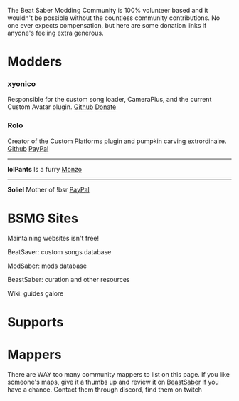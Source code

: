 <!-- TITLE: Donate -->
<!-- SUBTITLE: Headpats are nice but they can't buy ramen -->

The Beat Saber Modding Community is 100% volunteer based and it wouldn't be possible without the countless community contributions. No one ever expects compensation, but here are some donation links if anyone's feeling extra generous. 



# Modders
### xyonico
Responsible for the custom song loader, CameraPlus, and the current Custom Avatar plugin.
[Github](https://github.com/xyonico/) [Donate](https://www.paypal.com/cgi-bin/webscr?cmd=_s-xclick&hosted_button_id=RRQ2MBEEEW63A)

### Rolo
Creator of the Custom Platforms plugin and pumpkin carving extrordinaire.
[Github](https://github.com/rolopogo) [PayPal](https://www.paypal.me/RobynLovett)

---

**lolPants**
Is a furry
[Monzo](https://monzo.me/jackbaron)

---

**Soliel**
Mother of !bsr
[PayPal](https://streamlabs.com/soliela)
# BSMG Sites
Maintaining websites isn't free!

BeatSaver: custom songs database

ModSaber: mods database

BeastSaber: curation and other resources

Wiki: guides galore

# Supports

# Mappers
There are WAY too many community mappers to list on this page. If you like someone's maps, give it a thumbs up and review it on [BeastSaber](https://bsaber.com) if you have a chance. Contact them through discord, find them on twitch
